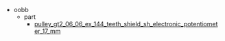 * oobb
  * part
    * [pulley_gt2_06_06_ex_144_teeth_shield_sh_electronic_potentiometer_17_mm](oobb/part/pulley_gt2_06_06_ex_144_teeth_shield_sh_electronic_potentiometer_17_mm)
